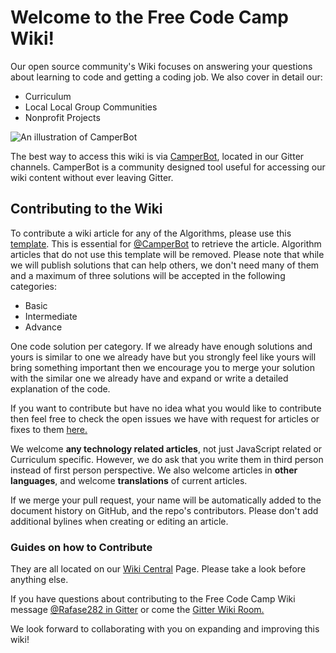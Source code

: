 # Welcome to the Free Code Camp Wiki!

Our open source community's Wiki focuses on answering your questions about learning to code and getting a coding job. We also cover in detail our:

- Curriculum
- Local Local Group Communities
- Nonprofit Projects

![An illustration of CamperBot](http://i.imgur.com/gyJwzkx.png)

The best way to access this wiki is via [CamperBot](CamperBot), located in our Gitter channels. CamperBot is a community designed tool useful for accessing our wiki content without ever leaving Gitter.

## Contributing to the Wiki

To contribute a wiki article for any of the Algorithms, please use this [template](Algorithm-Wiki-Template). This is essential for [@CamperBot](https://github.com/camperbot) to retrieve the article. Algorithm articles that do not use this template will be removed. Please note that while we will publish solutions that can help others, we don't need many of them and a maximum of three solutions will be accepted in the following categories:

- Basic
- Intermediate
- Advance

One code solution per category. If we already have enough solutions and yours is similar to one we already have but you strongly feel like yours will bring something important then we encourage you to merge your solution with the similar one we already have and expand or write a detailed explanation of the code.

If you want to contribute but have no idea what you would like to contribute then feel free to check the open issues we have with request for articles or fixes to them [here.](https://github.com/FreeCodeCamp/wiki/issues)

We welcome **any technology related articles**, not just JavaScript related or Curriculum specific. However, we do ask that you write them in third person instead of first person perspective. We also welcome articles in **other languages**, and welcome **translations** of current articles.

If we merge your pull request, your name will be automatically added to the document history on GitHub, and the repo's contributors. Please don't add additional bylines when creating or editing an article.

### Guides on how to Contribute

They are all located on our [Wiki Central](Wiki-Central) Page. Please take a look before anything else.

If you have questions about contributing to the Free Code Camp Wiki message [@Rafase282 in Gitter](https://gitter.im/Rafase282) or come the [Gitter Wiki Room.](https://gitter.im/FreeCodeCamp/Wiki)

We look forward to collaborating with you on expanding and improving this wiki!
